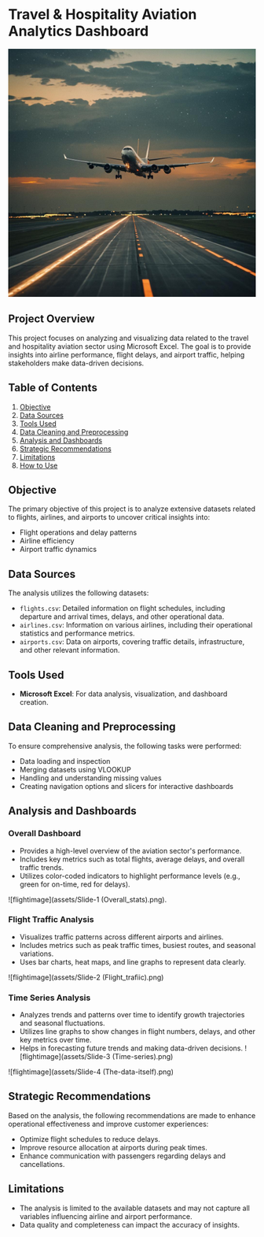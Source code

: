 # Travel & Hospitality Aviation Analytics Dashboard
![flightimage](assets/image2)

## Project Overview
This project focuses on analyzing and visualizing data related to the travel and hospitality aviation sector using Microsoft Excel. The goal is to provide insights into airline performance, flight delays, and airport traffic, helping stakeholders make data-driven decisions.

## Table of Contents
1. [Objective](#objective)
2. [Data Sources](#data-sources)
3. [Tools Used](#tools-used)
4. [Data Cleaning and Preprocessing](#data-cleaning-and-preprocessing)
5. [Analysis and Dashboards](#analysis-and-dashboards)
6. [Strategic Recommendations](#strategic-recommendations)
7. [Limitations](#limitations)
8. [How to Use](#how-to-use)

## Objective
The primary objective of this project is to analyze extensive datasets related to flights, airlines, and airports to uncover critical insights into:
- Flight operations and delay patterns
- Airline efficiency
- Airport traffic dynamics

## Data Sources
The analysis utilizes the following datasets:
- `flights.csv`: Detailed information on flight schedules, including departure and arrival times, delays, and other operational data.
- `airlines.csv`: Information on various airlines, including their operational statistics and performance metrics.
- `airports.csv`: Data on airports, covering traffic details, infrastructure, and other relevant information.

## Tools Used
- **Microsoft Excel**: For data analysis, visualization, and dashboard creation.

## Data Cleaning and Preprocessing
To ensure comprehensive analysis, the following tasks were performed:
- Data loading and inspection
- Merging datasets using VLOOKUP
- Handling and understanding missing values
- Creating navigation options and slicers for interactive dashboards

## Analysis and Dashboards
### Overall Dashboard
- Provides a high-level overview of the aviation sector's performance.
- Includes key metrics such as total flights, average delays, and overall traffic trends.
- Utilizes color-coded indicators to highlight performance levels (e.g., green for on-time, red for delays).

![flightimage](assets/Slide-1 (Overall_stats).png).

### Flight Traffic Analysis
- Visualizes traffic patterns across different airports and airlines.
- Includes metrics such as peak traffic times, busiest routes, and seasonal variations.
- Uses bar charts, heat maps, and line graphs to represent data clearly.

![flightimage](assets/Slide-2 (Flight_trafiic).png)

### Time Series Analysis
- Analyzes trends and patterns over time to identify growth trajectories and seasonal fluctuations.
- Utilizes line graphs to show changes in flight numbers, delays, and other key metrics over time.
- Helps in forecasting future trends and making data-driven decisions.
![flightimage](assets/Slide-3 (Time-series).png)


![flightimage](assets/Slide-4 (The-data-itself).png)
## Strategic Recommendations
Based on the analysis, the following recommendations are made to enhance operational effectiveness and improve customer experiences:
- Optimize flight schedules to reduce delays.
- Improve resource allocation at airports during peak times.
- Enhance communication with passengers regarding delays and cancellations.

## Limitations
- The analysis is limited to the available datasets and may not capture all variables influencing airline and airport performance.
- Data quality and completeness can impact the accuracy of insights.

